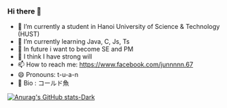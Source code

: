 ### Hi there 👋


- 🔭 I’m currently a student in Hanoi University of Science & Technology (HUST)
- 🌱 I’m currently learning Java, C, Js, Ts
- 🤔 In future i want to become SE and PM
- 💬 I think I have strong will
- 📫 How to reach me: https://www.facebook.com/junnnnn.67
- 😄 Pronouns: t-u-a-n
- 🐳 Bio : コールド魚

[![Anurag's GitHub stats-Dark](https://github-readme-stats.vercel.app/api?username=anuraghazra&show_icons=true&theme=dark#gh-dark-mode-only)](https://github.com/anuraghazra/github-readme-stats#gh-dark-mode-only)
